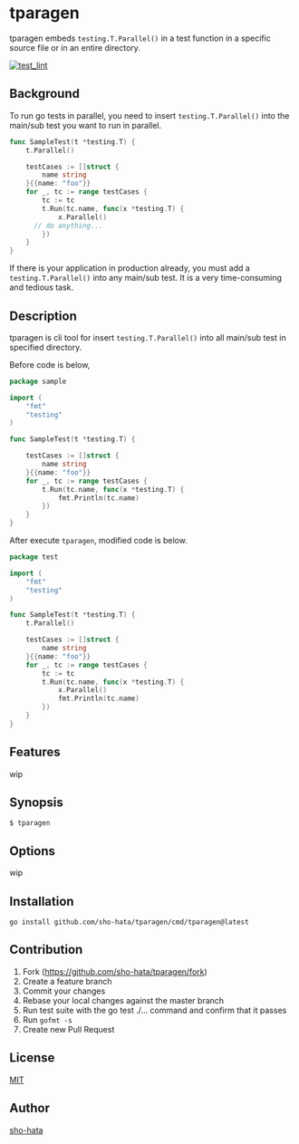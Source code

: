 # tparagen
tparagen embeds `testing.T.Parallel()` in a test function in a specific source file or in an entire directory.


[![test_lint](https://github.com/sho-hata/tparagen/actions/workflows/test.yml/badge.svg?branch=main)](https://github.com/sho-hata/tparagen/actions/workflows/test.yml)

## Background
To run go tests in parallel, you need to insert `testing.T.Parallel()` into the main/sub test you want to run in parallel.

```go
func SampleTest(t *testing.T) {
	t.Parallel()

	testCases := []struct {
		name string
	}{{name: "foo"}}
	for _, tc := range testCases {
		tc := tc
		t.Run(tc.name, func(x *testing.T) {
			x.Parallel()
      // do anything...
		})
	}
}
```

If there is your application in production already, you must add a `testing.T.Parallel()` into any main/sub test. It is a very time-consuming and tedious task.

## Description
tparagen is cli tool for insert `testing.T.Parallel()` into all main/sub test in specified directory.

Before code is below,

```go
package sample

import (
	"fmt"
	"testing"
)

func SampleTest(t *testing.T) {

	testCases := []struct {
		name string
	}{{name: "foo"}}
	for _, tc := range testCases {
		t.Run(tc.name, func(x *testing.T) {
			fmt.Println(tc.name)
		})
	}
}
```

After execute `tparagen`, modified code is below.
```go
package test

import (
	"fmt"
	"testing"
)

func SampleTest(t *testing.T) {
	t.Parallel()

	testCases := []struct {
		name string
	}{{name: "foo"}}
	for _, tc := range testCases {
		tc := tc
		t.Run(tc.name, func(x *testing.T) {
			x.Parallel()
			fmt.Println(tc.name)
		})
	}
}
```

## Features
wip

## Synopsis
```
$ tparagen
```

## Options
wip

## Installation
```
go install github.com/sho-hata/tparagen/cmd/tparagen@latest
```


## Contribution
1. Fork (https://github.com/sho-hata/tparagen/fork)
2. Create a feature branch
3. Commit your changes
4. Rebase your local changes against the master branch
5. Run test suite with the go test ./... command and confirm that it passes
6. Run `gofmt -s`
7. Create new Pull Request

## License
[MIT](https://github.com/sho-hata/tparagen/blob/main/LICENSE)

## Author
[sho-hata](https://github.com/sho-hata)
